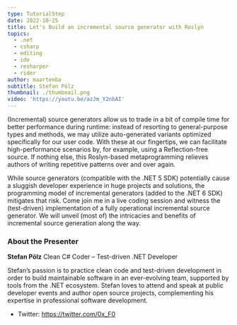 ```yaml
---
type: TutorialStep
date: 2022-10-25
title: Let's Build an incremental source generator with Roslyn
topics:
  - .net
  - csharp
  - editing
  - ide
  - resharper
  - rider
author: maartenba
subtitle: Stefan Pölz
thumbnail: ./thumbnail.png
video: 'https://youtu.be/azJm_Y2nbAI'
---
```


(Incremental) source generators allow us to trade in a bit of compile time for better performance during runtime: instead of resorting to general-purpose types and methods, we may utilize auto-generated variants optimized specifically for our user code. With these at our fingertips, we can facilitate high-performance scenarios by, for example, using a Reflection-free source. If nothing else, this Roslyn-based metaprogramming relieves authors of writing repetitive patterns over and over again.

While source generators (compatible with the .NET 5 SDK) potentially cause a sluggish developer experience in huge projects and solutions, the programming model of incremental generators (added to the .NET 6 SDK) mitigates that risk. Come join me in a live coding session and witness the (test-driven) implementation of a fully operational incremental source generator. We will unveil (most of) the intricacies and benefits of incremental source generation along the way.

### About the Presenter

**Stefan Pölz** Clean C# Coder – Test-driven .NET Developer

Stefan’s passion is to practice clean code and test-driven development in order to build maintainable software in an ever-evolving team, supported by tools from the .NET ecosystem. Stefan loves to attend and speak at public developer events and author open source projects, complementing his expertise in professional software development.

* Twitter: <https://twitter.com/0x_F0>

